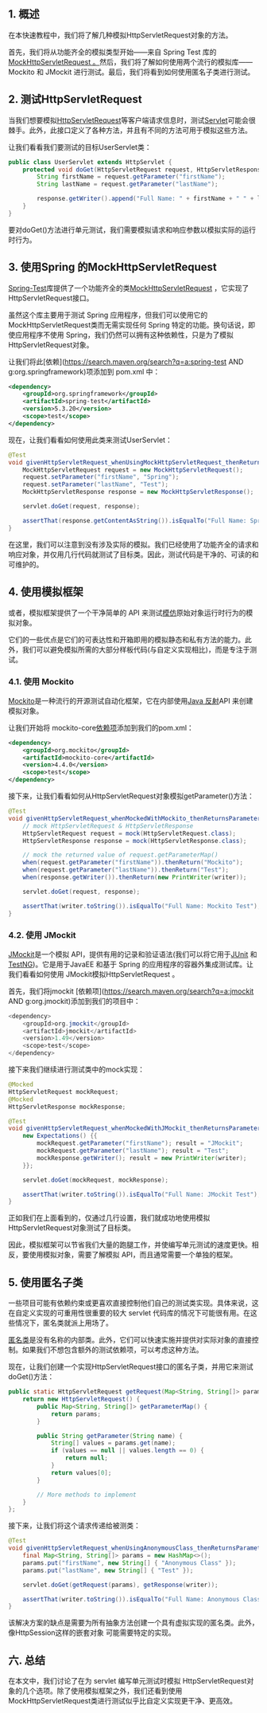 ## 1. 概述

在本快速教程中，我们将了解几种模拟HttpServletRequest对象的方法。

首先，我们将从功能齐全的模拟类型开始——来自 Spring Test 库的[MockHttpServletRequest 。](https://docs.spring.io/spring-framework/docs/current/javadoc-api/org/springframework/mock/web/MockHttpServletRequest.html)然后，我们将了解如何使用两个流行的模拟库——Mockito 和 JMockit 进行测试。最后，我们将看到如何使用匿名子类进行测试。

## 2. 测试HttpServletRequest

当我们想要模拟[HttpServletRequest](https://tomcat.apache.org/tomcat-5.5-doc/servletapi/javax/servlet/http/HttpServletRequest.html)等客户端请求信息时，测试[Servlet](https://www.baeldung.com/tag/servlet/)可能会很棘手。此外，此接口定义了各种方法，并且有不同的方法可用于模拟这些方法。

让我们看看我们要测试的目标UserServlet类：

```java
public class UserServlet extends HttpServlet {
    protected void doGet(HttpServletRequest request, HttpServletResponse response) throws IOException {
        String firstName = request.getParameter("firstName");
        String lastName = request.getParameter("lastName");

        response.getWriter().append("Full Name: " + firstName + " " + lastName);
    }
}
```

要对doGet()方法进行单元测试，我们需要模拟请求和响应参数以模拟实际的运行时行为。

## 3. 使用Spring 的MockHttpServletRequest

[Spring-Test](https://docs.spring.io/spring-framework/docs/current/reference/html/testing.html#integration-testing-overview)库提供了一个功能齐全的类[MockHttpServletRequest](https://docs.spring.io/spring-framework/docs/current/javadoc-api/org/springframework/mock/web/MockHttpServletRequest.html) ，它实现了HttpServletRequest接口。

虽然这个库主要用于测试 Spring 应用程序，但我们可以使用它的MockHttpServletRequest类而无需实现任何 Spring 特定的功能。换句话说，即使应用程序不使用 Spring，我们仍然可以拥有这种依赖性，只是为了模拟HttpServletRequest对象。

让我们将此[依赖](https://search.maven.org/search?q=a:spring-test AND g:org.springframework)项添加到 pom.xml 中：

```xml
<dependency>
    <groupId>org.springframework</groupId>
    <artifactId>spring-test</artifactId>
    <version>5.3.20</version>
    <scope>test</scope>
</dependency>
```

现在，让我们看看如何使用此类来测试UserServlet：

```java
@Test
void givenHttpServletRequest_whenUsingMockHttpServletRequest_thenReturnsParameterValues() throws IOException {
    MockHttpServletRequest request = new MockHttpServletRequest();
    request.setParameter("firstName", "Spring");
    request.setParameter("lastName", "Test");
    MockHttpServletResponse response = new MockHttpServletResponse();

    servlet.doGet(request, response);

    assertThat(response.getContentAsString()).isEqualTo("Full Name: Spring Test");
}
```

在这里，我们可以注意到没有涉及实际的模拟。我们已经使用了功能齐全的请求和响应对象，并仅用几行代码就测试了目标类。因此，测试代码是干净的、可读的和可维护的。 

## 4. 使用模拟框架

或者，模拟框架提供了一个干净简单的 API 来测试[模仿](https://www.baeldung.com/mockito-vs-easymock-vs-jmockit#3-mock-concepts-and-definition)原始对象运行时行为的模拟对象。

它们的一些优点是它们的可表达性和开箱即用的模拟静态和私有方法的能力。此外，我们可以避免模拟所需的大部分样板代码(与自定义实现相比)，而是专注于测试。

### 4.1. 使用 Mockito

[Mockito](https://www.baeldung.com/tag/mockito/)是一种流行的开源测试自动化框架，它在内部使用[Java 反射](https://www.baeldung.com/java-reflection)API 来创建模拟对象。

让我们开始将 mockito-core[依赖项](https://search.maven.org/search?q=mockito-core)添加到我们的pom.xml：

```xml
<dependency>
    <groupId>org.mockito</groupId>
    <artifactId>mockito-core</artifactId>
    <version>4.4.0</version>
    <scope>test</scope>
</dependency>
```

接下来，让我们看看如何从HttpServletRequest对象模拟getParameter()方法：

```java
@Test
void givenHttpServletRequest_whenMockedWithMockito_thenReturnsParameterValues() throws IOException {
    // mock HttpServletRequest & HttpServletResponse
    HttpServletRequest request = mock(HttpServletRequest.class);
    HttpServletResponse response = mock(HttpServletResponse.class);

    // mock the returned value of request.getParameterMap()
    when(request.getParameter("firstName")).thenReturn("Mockito");
    when(request.getParameter("lastName")).thenReturn("Test");
    when(response.getWriter()).thenReturn(new PrintWriter(writer));

    servlet.doGet(request, response);

    assertThat(writer.toString()).isEqualTo("Full Name: Mockito Test");
}
```

### 4.2. 使用 JMockit

[JMockit](https://www.baeldung.com/jmockit-101)是一个模拟 API，提供有用的记录和验证语法(我们可以将它用于[JUnit](http://junit.org/junit4/) 和 [TestNG](http://testng.org/doc/index.html))。它是用于JavaEE 和基于 Spring 的应用程序的容器外集成测试库。让我们看看如何使用 JMockit模拟HttpServletRequest 。

首先，我们将jmockit [依赖项](https://search.maven.org/search?q=a:jmockit AND g:org.jmockit)添加到我们的项目中：

```java
<dependency> 
    <groupId>org.jmockit</groupId> 
    <artifactId>jmockit</artifactId> 
    <version>1.49</version>
    <scope>test</scope>
</dependency>
```

接下来我们继续进行测试类中的mock实现：

```java
@Mocked
HttpServletRequest mockRequest;
@Mocked
HttpServletResponse mockResponse;

@Test
void givenHttpServletRequest_whenMockedWithJMockit_thenReturnsParameterValues() throws IOException {
    new Expectations() {{
        mockRequest.getParameter("firstName"); result = "JMockit";
        mockRequest.getParameter("lastName"); result = "Test";
        mockResponse.getWriter(); result = new PrintWriter(writer);
    }};

    servlet.doGet(mockRequest, mockResponse);

    assertThat(writer.toString()).isEqualTo("Full Name: JMockit Test");
}
```

正如我们在上面看到的，仅通过几行设置，我们就成功地使用模拟HttpServletRequest对象测试了目标类。

因此，模拟框架可以节省我们大量的跑腿工作，并使编写单元测试的速度更快。相反，要使用模拟对象，需要了解模拟 API，而且通常需要一个单独的框架。

## 5. 使用匿名子类

一些项目可能有依赖约束或更喜欢直接控制他们自己的测试类实现。具体来说，这在自定义实现的可重用性很重要的较大 servlet 代码库的情况下可能很有用。在这些情况下，匿名类就派上用场了。

[匿名类](https://www.baeldung.com/java-anonymous-classes)是没有名称的内部类。此外，它们可以快速实施并提供对实际对象的直接控制。如果我们不想包含额外的测试依赖项，可以考虑这种方法。

现在，让我们创建一个实现HttpServletRequest接口的匿名子类，并用它来测试doGet()方法：

```java
public static HttpServletRequest getRequest(Map<String, String[]> params) {
    return new HttpServletRequest() {
        public Map<String, String[]> getParameterMap() {
            return params;
        }

        public String getParameter(String name) {
            String[] values = params.get(name);
            if (values == null || values.length == 0) {
                return null;
            }
            return values[0];
        }

        // More methods to implement
    }
};
```

接下来，让我们将这个请求传递给被测类：

```java
@Test
void givenHttpServletRequest_whenUsingAnonymousClass_thenReturnsParameterValues() throws IOException {
    final Map<String, String[]> params = new HashMap<>();
    params.put("firstName", new String[] { "Anonymous Class" });
    params.put("lastName", new String[] { "Test" });

    servlet.doGet(getRequest(params), getResponse(writer));

    assertThat(writer.toString()).isEqualTo("Full Name: Anonymous Class Test");
}
```

该解决方案的缺点是需要为所有抽象方法创建一个具有虚拟实现的匿名类。此外， 像HttpSession这样的嵌套对象 可能需要特定的实现。

## 六. 总结

在本文中，我们讨论了在为 servlet 编写单元测试时模拟 HttpServletRequest对象的几个选项。除了使用模拟框架之外，我们还看到使用MockHttpServletRequest类进行测试似乎比自定义实现更干净、更高效。